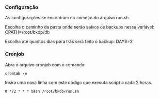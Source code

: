 ### Configuração
As configurações se encontram no começo do arquivo run.sh.

Escolha o caminho da pasta onde serão salvos os backups nessa variável:
	CPATH=/root/bkdb/db

Escolha até quantos dias para trás será feito o backup:
	DAYS=2

### Cronjob
Abra o arquivo cronjob com o comando:
```
crontab -e
```
Insira uma nova linha com este código que executa script a cada 2 horas.
```
0 */2 * * * bash /root/bkdb/run.sh
```

